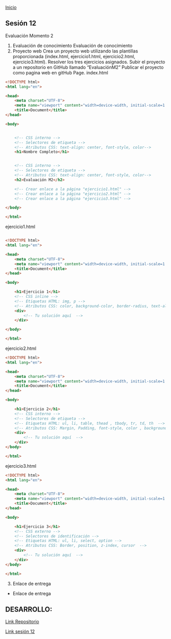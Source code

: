 <!-- No borrar o modificar -->
[Inicio](./index.md)

## Sesión 12 


<!-- Su documentación aquí -->
Evaluación Momento 2
1. Evaluación de conocimiento
Evaluación de conocimiento
2. Proyecto web
Crea un proyecto web utilizando las plantillas proporcionada (index.html, ejercicio1.html, ejercicio2.html, ejercicio3.html).
Resolver los tres ejercicios asignados.
Subir el proyecto a un repositorio en GitHub llamado “EvaluaciónM2”
Publicar el proyecto como pagina web en gitHub Page.
index.html

~~~html
<!DOCTYPE html>
<html lang="en">

<head>
    <meta charset="UTF-8">
    <meta name="viewport" content="width=device-width, initial-scale=1.0">
    <title>Document</title>
</head>

<body>


    <!-- CSS interno -->
    <!-- Selectores de etiqueta -->
    <!-- Atributos CSS: text-align: center, font-style, color-->
    <h1>Nombre Completo</h1>


    <!-- CSS interno -->
    <!-- Selectores de etiqueta -->
    <!-- Atributos CSS: text-align: center, font-style, color-->
    <h2>Evaluación M2</h2>

    <!-- Crear enlace a la página "ejercicio1.html" -->
    <!-- Crear enlace a la página "ejercicio2.html" -->
    <!-- Crear enlace a la página "ejercicio3.html" -->

</body>

</html>
~~~


ejercicio1.html

~~~html

<!DOCTYPE html>
<html lang="en">

<head>
    <meta charset="UTF-8">
    <meta name="viewport" content="width=device-width, initial-scale=1.0">
    <title>Document</title>
</head>

<body>

    <h1>Ejercicio 1</h1>
    <!-- CSS inline -->
    <!-- Etiquetas HTML: img, p -->
    <!-- Atributos CSS: color, background-color, border-radius, text-align -->
    <div>
        <!-- Tu solución aquí  -->
    </div>

</body>

</html>
~~~

ejercicio2.html

~~~html
<!DOCTYPE html>
<html lang="en">

<head>
    <meta charset="UTF-8">
    <meta name="viewport" content="width=device-width, initial-scale=1.0">
    <title>Document</title>
</head>

<body>

    <h1>Ejercicio 2</h1>
    <!-- CSS interno -->
    <!-- Selectores de etiqueta -->
    <!-- Etiquetas HTML: ul, li, table, thead , tbody, tr, td, th  -->
    <!-- Atributos CSS: Margin, Padding, font-style, color , background-color -->
    <div>
        <!-- Tu solución aquí  -->
    </div>
</body>

</html>
~~~

ejercicio3.html
~~~html
<!DOCTYPE html>
<html lang="en">

<head>
    <meta charset="UTF-8">
    <meta name="viewport" content="width=device-width, initial-scale=1.0">
    <title>Document</title>
</head>

<body>

    <h1>Ejercicio 3</h1>
    <!-- CSS externo -->
    <!-- Selectores de identificación -->
    <!-- Etiquetas HTML: ul, li, select, option -->
    <!-- Atributos CSS: Border, position, z-index, cursor  -->
    <div>
        <!-- Tu solución aquí  -->
    </div>
</body>

</html>
~~~

3. Enlace de entrega

- Enlace de entrega

## DESARROLLO:

[Link Repositorio](https://github.com/Sara-l1/Evaluaci-nM2-)

[Link sesión 12](https://sara-l1.github.io/Evaluaci-nM2-/)







